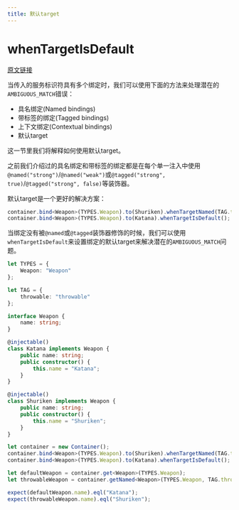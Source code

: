 ```yaml
---
title: 默认target
---
```


# whenTargetIsDefault

[原文链接](https://github.com/inversify/InversifyJS/blob/master/wiki/default_targets.md)

当传入的服务标识符具有多个绑定时，我们可以使用下面的方法来处理潜在的`AMBIGUOUS_MATCH`错误：

- 具名绑定(Named bindings)
- 带标签的绑定(Tagged bindings)
- 上下文绑定(Contextual bindings)
- 默认target

这一节里我们将解释如何使用默认target。

之前我们介绍过的具名绑定和带标签的绑定都是在每个单一注入中使用`@named("strong")`/`@named("weak")`或`@tagged("strong", true)`/`@tagged("strong", false)`等装饰器。

默认target是一个更好的解决方案：

```ts
container.bind<Weapon>(TYPES.Weapon).to(Shuriken).whenTargetNamed(TAG.throwable);
container.bind<Weapon>(TYPES.Weapon).to(Katana).whenTargetIsDefault();
```

当绑定没有被`@named`或`@tagged`装饰器修饰的时候，我们可以使用`whenTargetIsDefault`来设置绑定的默认target来解决潜在的`AMBIGUOUS_MATCH`问题。

```ts
let TYPES = {
    Weapon: "Weapon"
};

let TAG = {
    throwable: "throwable"
};

interface Weapon {
    name: string;
}

@injectable()
class Katana implements Weapon {
    public name: string;
    public constructor() {
        this.name = "Katana";
    }
}

@injectable()
class Shuriken implements Weapon {
    public name: string;
    public constructor() {
        this.name = "Shuriken";
    }
}

let container = new Container();
container.bind<Weapon>(TYPES.Weapon).to(Shuriken).whenTargetNamed(TAG.throwable);
container.bind<Weapon>(TYPES.Weapon).to(Katana).whenTargetIsDefault();

let defaultWeapon = container.get<Weapon>(TYPES.Weapon);
let throwableWeapon = container.getNamed<Weapon>(TYPES.Weapon, TAG.throwable);

expect(defaultWeapon.name).eql("Katana");
expect(throwableWeapon.name).eql("Shuriken");
```

